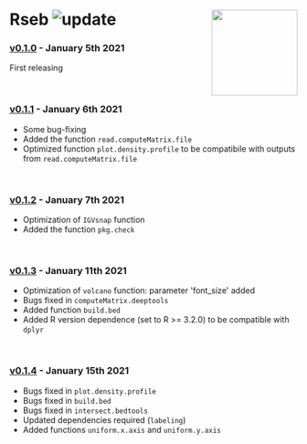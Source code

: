 # Rseb <img src="https://sebastian-gregoricchio.github.io/Rseb/Rseb_logo.svg" align="right" height = 150/> ![update](https://badges.pufler.dev/updated/sebastian-gregoricchio/Rseb)

### [v0.1.0](https://github.com/sebastian-gregoricchio/Rseb/releases/tag/0.1.4) - January 5th 2021
First releasing

<br /> 

### [v0.1.1](https://github.com/sebastian-gregoricchio/Rseb/releases/tag/0.1.1) - January 6th 2021
* Some bug-fixing
* Added the function `read.computeMatrix.file`
* Optimized function `plot.density.profile` to be compatibile with outputs from `read.computeMatrix.file`

<br /> 

### [v0.1.2](https://github.com/sebastian-gregoricchio/Rseb/releases/tag/0.1.2) - January 7th 2021
* Optimization of `IGVsnap` function
* Added the function `pkg.check`

<br /> 

### [v0.1.3](https://github.com/sebastian-gregoricchio/Rseb/releases/tag/0.1.3) - January 11th 2021
* Optimization of `volcano` function: parameter 'font_size' added
* Bugs fixed in `computeMatrix.deeptools`
* Added function `build.bed`
* Added R version dependence (set to R >= 3.2.0) to be compatible with `dplyr`

<br /> 

### [v0.1.4](https://github.com/sebastian-gregoricchio/Rseb/releases/tag/0.1.4) - January 15th 2021
* Bugs fixed in `plot.density.profile`
* Bugs fixed in `build.bed`
* Bugs fixed in `intersect.bedtools`
* Updated dependencies required (`labeling`)
* Added functions `uniform.x.axis` and `uniform.y.axis`
